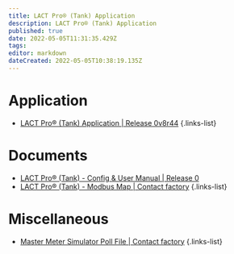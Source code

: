 ```yaml
---
title: LACT Pro® (Tank) Application
description: LACT Pro® (Tank) Application
published: true
date: 2022-05-05T11:31:35.429Z
tags: 
editor: markdown
dateCreated: 2022-05-05T10:38:19.135Z
---
```


# Application
- [LACT Pro® (Tank) Application | Release 0v8r44](/nano/applications/LACT-Pro_Tank_App_0v8r44.ccc)
{.links-list}
# Documents
- [LACT Pro® (Tank) - Config & User Manual | Release 0](/nano/applications/TANK-Pro_Config_&_User_Manual_R0.pdf)
- [LACT Pro® (Tank) - Modbus Map | Contact factory]()
{.links-list}
# Miscellaneous
- [Master Meter Simulator Poll File | Contact factory]()
{.links-list}